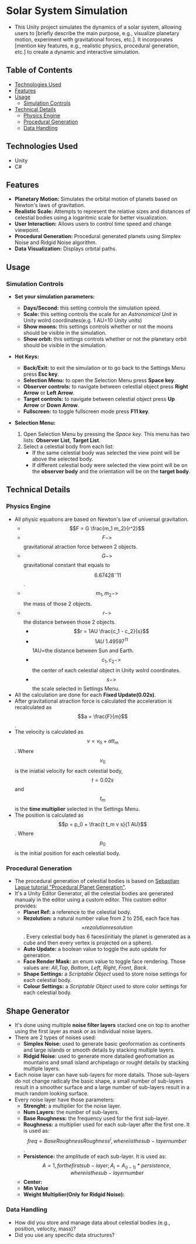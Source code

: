 # Solar System Simulation

* This Unity project simulates the dynamics of a solar system, allowing users to \[briefly describe the main purpose, e.g., visualize planetary motion, experiment with gravitational forces, etc.]. It incorporates \[mention key features, e.g., realistic physics, procedural generation, etc.] to create a dynamic and interactive simulation.

## Table of Contents

* [Technologies Used](#technologies-used)
* [Features](#features)
* [Usage](#usage)
  * [Simulation Controls](#simulation-controls)
* [Technical Details](#technical-details)
  * [Physics Engine](#physics-engine)
  * [Procedural Generation](#procedural-generation)
  * [Data Handling](#data-handling)

## Technologies Used

* Unity
* C#

## Features

* **Planetary Motion:** Simulates the orbital motion of planets based on Newton's laws of gravitation.
* **Realistic Scale:** Attempts to represent the relative sizes and distances of celestial bodies using a logaritmic scale for better visualization.
* **User Interaction:** Allows users to control time speed and change viewpoint.
* **Procedural Generation:** Procedural generated planets using Simplex Noise and Ridgid Noise algorithm.
* **Data Visualization:** Displays orbital paths.

## Usage

### Simulation Controls

* **Set your simulation parameters:**
  * **Days/Second:** this setting controls the simulation speed.
  * **Scale:** this setting controls the scale for an *Astronomical Unit* in Unity wolrd coordinates(e.g. 1 AU=10 Unity units)
  * **Show moons:** this settings controls whether or not the moons should be visible in the simulation.
  * **Show orbit:** this settings controls whether or not the planetary orbit should be visible in the simulation.

* **Hot Keys:**
  * **Back/Exit:** to exit the simulation or to go back to the Settings Menu press **Esc key**.
  * **Selection Menu:** to open the Selection Menu press **Space key**.
  * **Observer controls:** to navigate between celestial object press **Right Arrow** or **Left Arrow**.
  * **Target controls:** to navigate between celestial object press **Up Arrow** or **Down Arrow**.
  * **Fullscreen:** to toggle fullscreen mode press **F11 key**.

* **Selection Menu:**
  1. Open Selection Menu by pressing the *Space key*. This menu has two lists: **Observer List**, **Target List**.
  2. Select a celestial body from each list:
     * If the same celestial body was selected the view point will be above the selected body.
     * If different celestial body were selected the view point will be on the **observer body** and the orientation will be on the **target body**.

## Technical Details



### Physics Engine

* All physic equations are based on Newton's law of universal gravitation.
  * $$F = G \frac{m_1 m_2}{r^2}$$
  * $$F->$$ gravitational atraction force between 2 objects.
  * $$G->$$ gravitational constant that equals to $$~6.67428^-11$$.
  * $$m_1, m_2->$$ the mass of those 2 objects.
  * $$r->$$ the distance between those 2 objects.
    * $$r = 1AU \frac{c_1 - c_2}{s}$$
    * $$1AU~1.49597^11$$ 1AU=the distance between Sun and Earth.
    * $$c_1, c_2->$$ the center of each celestial object in Unity wolrd coordinates.
    * $$s->$$ the scale selected in Settings Menu.
* All the calculation are done for each **Fixed Update(0.02s)**.
* After gravitational atraction force is calculated the acceleration is recalculated as $$a = \frac{F}{m}$$.
* The velocity is calculated as $$v = v_0 + a t t_m$$. Where $$v_0$$ is the iniatial velocity for each celestial body, $$t=0.02s$$ and $$t_m$$ is the **time multiplier** selected in the Settings Menu.
* The position is calculated as $$p = p_0 + \frac{t t_m v s}{1 AU}$$. Where $$p_0$$ is the initial position for each celestial body.

### Procedural Generation

* The procedural generation of celestial bodies is based on [Sebastian Lague tutorial "Procedural Planet Generation"](#https://youtu.be/QN39W020LqU?si=vpwuASJpUm-9wjPf).
* It's a Unity Editor Generator, all the celestial bodies are generated manualy in the editor using a custom editor. This custom editor provides:
  * **Planet Ref:** a reference to the celestial body.
  * **Rezolution:** a natural number value from 2 to 256, each face has $$\times{rezolution}{resolution}$$. Every celestial body has 6 faces(initialy the planet is generated as a cube and then every vertex is projected on a sphere).
  * **Auto Update:** a boolean value to toggle the auto update for generation.
  * **Face Render Mask:** an enum value to toggle face rendering. Those values are: *All*,*Top*, *Bottom*, *Left*, *Right*, *Front*, *Back*.
  * **Shape Settings:** a *Scriptable Object* used to store noise settings for each celestial body.
  * **Colour Settings:** a *Scriptable Object* used to store color settings for each celestial body.

## Shape Generator

* It's done using multiple **noise filter layers** stacked one on top to another using the first layer as mask or as individual noise layers.
* There are 2 types of noises used:
  * **Simplex Noise:** used to generate basic geoformation as continents and large islands or smooth details by stacking multiple layers.
  * **Ridgid Noise:** used to generate more datailed geofromation as mountains and small island archipelago or rought details by stacking multiple layers.
* Each noise layer can have sub-layers for more datails. Those sub-layers do not change radicaly the basic shape, a small number of sub-layers result in a smoother surface and a large number of sub-layers result in a much random looking surface.
* Every noise layer have those parameters:
  * **Strenght:** a multiplier for the noise layer.
  * **Num Layers:** the number of sub-layers.
  * **Base Roughness:** the frequency used for the first sub-layer.
  * **Roughness:** a multiplier used for each sub-layer after the first one. It is used as: $$freq=BaseRoughness Roughness^i, where i is the sub-layer number$$.
  * **Persistence:** the amplitude of each sub-layer. It is used as: $$A=1, for the first sub-layer; A_i=A_(i-1)*persistence, where i is the sub-layer number$$
  * **Center:**
  * **Min Value**
  * **Weight Multiplier(Only for Ridgid Noise):**

### Data Handling

* How did you store and manage data about celestial bodies (e.g., position, velocity, mass)?
* Did you use any specific data structures?
